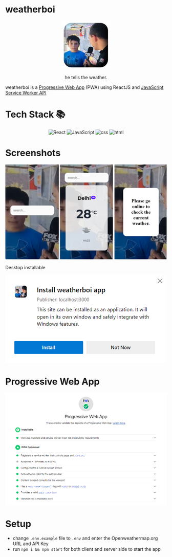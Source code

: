 # weatherboi


<p align="center">
    <img src="image/README/icon.png" width="150" />
    <br>
 </p>
<p align="center">
he tells the weather.
</p>


weatherboi is a [Progressive Web App][pwa] (PWA) using ReactJS and [JavaScript Service Worker API][swjs]

# Tech Stack 📚

<p align="center">


<img alt="React" src="https://img.shields.io/badge/-react-black?logo=react&style=for-the-badge">
<img alt="JavaScript" src="https://img.shields.io/badge/-javascript-yellow?logo=javascript&logoColor=white&style=for-the-badge">
<img alt="css" src="https://img.shields.io/badge/-css3-blue?logo=css3&style=for-the-badge">
<img alt="html" src="https://img.shields.io/badge/-html5-red?logo=html5&logoColor=white&style=for-the-badge">

</p>

# Screenshots

![](image/README/1634823826811.png)


Desktop installable

![](image/README/1634823559030.png)

# Progressive Web App

![](image/README/1634823656230.png)

# Setup

- change ```.env.example``` file to ```.env``` and enter the Openweathermap.org URL and API Key
- run ```npm i && npm start``` for both client and server side to start the app

[swjs]: //developer.mozilla.org/en-US/docs/Web/API/Service_Worker_API
[pwa]: //web.dev/progressive-web-apps/
